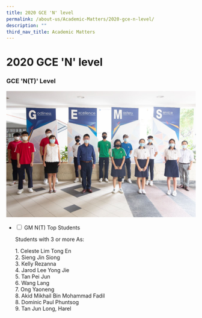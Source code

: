 ```yaml
---
title: 2020 GCE 'N' level
permalink: /about-us/Academic-Matters/2020-gce-n-level/
description: ""
third_nav_title: Academic Matters
---
```

<h1>2020 GCE 'N' level</h1>

<h3>GCE 'N(T)' Level</h3>

<img src="/images/MG_5188e.jpg">
<ul class="jekyllcodex_accordion">
  <li>
    <input type="checkbox" id="accordion1">
    <label for="accordion1">GM N(T) Top Students</label>
    <div>
      <p>Students with 3 or more As:</p>
			<p>1. Celeste Lim Tong En<br>2. Sieng Jin Siong<br>3. Kelly Rezanna<br>4. Jarod Lee Yong Jie<br>5. Tan Pei Jun<br>6. Wang Lang<br>7. Ong Yaoneng<br>8. Akid Mikhail Bin Mohammad Fadil<br>8. Dominic Paul Phuntsog<br>9. Tan Jun Long, Harel
    </div>
	</li>
</ul>
<br>